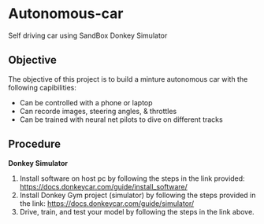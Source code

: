 # Autonomous-car
Self driving car using SandBox Donkey Simulator 

## Objective
The objective of this project is to build a minture autonomous car with the following capibilities:
* Can be controlled with a phone or laptop
* Can recorde images, steering angles, & throttles 
* Can be trained with neural net pilots to dive on different tracks

## Procedure
**Donkey Simulator**
  1. Install software on host pc by following the steps in the link provided: <https://docs.donkeycar.com/guide/install_software/>
  2. Install Donkey Gym project (simulator) by following the steps provided in the link: <https://docs.donkeycar.com/guide/simulator/>
  3. Drive, train, and test your model by following the steps in the link above. 

   
